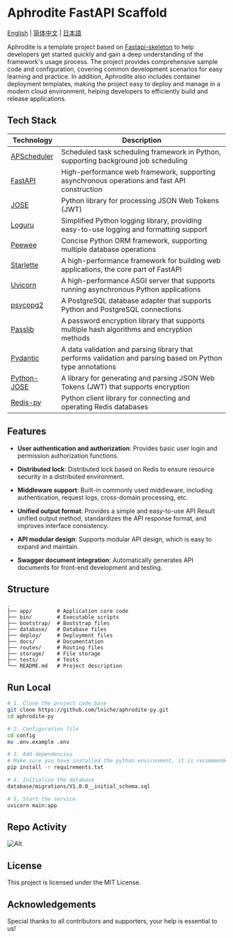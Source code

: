 # Aphrodite FastAPI Scaffold

[English](README.md) | [简体中文](README-zh.md) | [日本語](README-ja)

Aphrodite is a template project based on [Fastapi-skeleton](https://github.com/kaxiluo/fastapi-skeleton) to help developers get started quickly and gain a deep understanding of the framework's usage process. The project provides comprehensive sample code and configuration, covering common development scenarios for easy learning and practice. In addition, Aphrodite also includes container deployment templates, making the project easy to deploy and manage in a modern cloud environment, helping developers to efficiently build and release applications.

## Tech Stack

| Technology                                             | Description                                                                                                 |
| ------------------------------------------------------ | ----------------------------------------------------------------------------------------------------------- |
| [APScheduler](https://github.com/agronholm/APScheduer) | Scheduled task scheduling framework in Python, supporting background job scheduling                         |
| [FastAPI](https://fastapi.tiangolo.com/)               | High-performance web framework, supporting asynchronous operations and fast API construction                |
| [JOSE](https://github.com/python-jose/jose)            | Python library for processing JSON Web Tokens (JWT)                                                         |
| [Loguru](https://github.com/Delgan/loguru)             | Simplified Python logging library, providing easy-to-use logging and formatting support                     |
| [Peewee](http://docs.peewee-orm.com/en/latest/)        | Concise Python ORM framework, supporting multiple database operations                                       |
| [Starlette](https://www.starlette.io/)                 | A high-performance framework for building web applications, the core part of FastAPI                        |
| [Uvicorn](https://www.uvicorn.org/)                    | A high-performance ASGI server that supports running asynchronous Python applications                       |
| [psycopg2](https://github.com/psycopg/psycopg2)        | A PostgreSQL database adapter that supports Python and PostgreSQL connections                               |
| [Passlib](https://passlib.readthedocs.io/en/stable/)   | A password encryption library that supports multiple hash algorithms and encryption methods                 |
| [Pydantic](https://pydantic-docs.helpmanual.io/)       | A data validation and parsing library that performs validation and parsing based on Python type annotations |
| [Python-JOSE](https://github.com/mpdavis/python-jose)  | A library for generating and parsing JSON Web Tokens (JWT) that supports encryption                         |
| [Redis-py](https://github.com/andymccurdy/redis-py)    | Python client library for connecting and operating Redis databases                                          |

## Features

- **User authentication and authorization**: Provides basic user login and permission authorization functions.

- **Distributed lock**: Distributed lock based on Redis to ensure resource security in a distributed environment.

- **Middleware support**: Built-in commonly used middleware, including authentication, request logs, cross-domain processing, etc.

- **Unified output format**: Provides a simple and easy-to-use API Result unified output method, standardizes the API response format, and improves interface consistency.

- **API modular design**: Supports modular API design, which is easy to expand and maintain.

- **Swagger document integration**: Automatically generates API documents for front-end development and testing.

## Structure

```
.
├── app/        # Application core code
├── bin/        # Executable scripts
├── bootstrap/  # Bootstrap files
├── database/   # Database files
├── deploy/     # Deployment files
├── docs/       # Documentation
├── routes/     # Routing files
├── storage/    # File storage
├── tests/      # Tests
└── README.md   # Project description
```

## Run Local

```bash
# 1. Clone the project code base
git clone https://github.com/lniche/aphrodite-py.git
cd aphrodite-py

# 2. Configuration file
cd config
mv .env.example .env

# 3. Add dependencies
# Make sure you have installed the python environment, it is recommended to use conda
pip install -r requirements.txt

# 4. Initialize the database
database/migrations/V1.0.0__initial_schema.sql

# 5. Start the service
uvicorn main:app
```

## Repo Activity

![Alt](https://repobeats.axiom.co/api/embed/57c3b523ffb088038484a6b3883890a2615b3fa5.svg "Repobeats analytics image")

## License

This project is licensed under the MIT License.

## Acknowledgements

Special thanks to all contributors and supporters, your help is essential to us!
